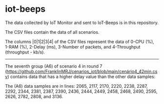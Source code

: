 # iot-beeps

The data collected by IoT Monitor and sent to IoT-Beeps is in this repository.

The CSV files contain the data of all scenarios.

The columns |0|1|2|3|4| of the CSV files represent the data of 0-CPU (%), 1-RAM (%), 2-Delay (ms), 3-Number of packets, and 4-Throughput (throughput - kb/s).




--------------------------------------------------------------------------------------------------------------------------------------------------------
The seventh group (A6) of scenario 4 in round 7 (https://github.com/FranklinMRJ/cenarios_iot/blob/main/cenário4_42min.csv) contains data that has a higher delay value than the other data samples:

The (A6) data samples are in lines: 2065, 2117, 2170, 2220, 2238, 2287, 2292, 2344, 2381, 2387, 2390, 2436, 2444, 2449, 2458, 2468, 2490, 2595, 2626, 2782, 2808, and 3136.
